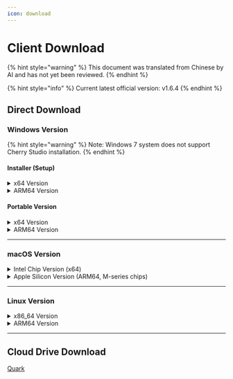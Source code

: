 ```yaml
---
icon: download
---
```

# Client Download


{% hint style="warning" %}
This document was translated from Chinese by AI and has not yet been reviewed.
{% endhint %}




{% hint style="info" %}
Current latest official version: v1.6.4
{% endhint %}

## Direct Download

### Windows Version

{% hint style="warning" %}
Note: Windows 7 system does not support Cherry Studio installation.
{% endhint %}

#### Installer (Setup)

<details>

<summary>x64 Version</summary>

Main Line:

【[Cherry Studio Official Website](https://cherry-ai.com/download)】 【[GitHub](https://github.com/CherryHQ/cherry-studio/releases/download/1.6.4/Cherry-Studio-v1.6.4-x64-setup.exe)】

Alternative Lines:

【[Line 1](https://download-cf.ocoolai.com/https://github.com/CherryHQ/cherry-studio/releases/download/1.6.4/Cherry-Studio-v1.6.4-x64-setup.exe)】 【[Line 2](https://download.ocoolai.com/https://github.com/CherryHQ/cherry-studio/releases/download/1.6.4/Cherry-Studio-v1.6.4-x64-setup.exe)】 【[Line 3](https://download.ocoolai.online/https://github.com/CherryHQ/cherry-studio/releases/download/1.6.4/Cherry-Studio-v1.6.4-x64-setup.exe)】

</details>

<details>

<summary>ARM64 Version</summary>

Main Line:

【[Cherry Studio Official Website](https://cherry-ai.com/download)】 【[GitHub](https://github.com/CherryHQ/cherry-studio/releases/download/1.6.4/Cherry-Studio-v1.6.4-arm64-setup.exe)】

Alternative Lines:

【[Line 1](https://download-cf.ocoolai.com/https://github.com/CherryHQ/cherry-studio/releases/download/1.6.4/Cherry-Studio-v1.6.4-arm64-setup.exe)】 【[Line 2](https://download.ocoolai.com/https://github.com/CherryHQ/cherry-studio/releases/download/1.6.4/Cherry-Studio-v1.6.4-arm64-setup.exe)】 【[Line 3](https://download.ocoolai.online/https://github.com/CherryHQ/cherry-studio/releases/download/1.6.4/Cherry-Studio-v1.6.4-arm64-setup.exe)】

</details>

#### Portable Version

<details>

<summary>x64 Version</summary>

Main Line:

【[Cherry Studio Official Website](https://cherry-ai.com/download)】 【[GitHub](https://github.com/CherryHQ/cherry-studio/releases/download/1.6.4/Cherry-Studio-v1.6.4-x64-portable.exe)】

Alternative Lines:

【[Line 1](https://download-cf.ocoolai.com/https://github.com/CherryHQ/cherry-studio/releases/download/1.6.4/Cherry-Studio-v1.6.4-x64-portable.exe)】 【[Line 2](https://download.ocoolai.com/https://github.com/CherryHQ/cherry-studio/releases/download/1.6.4/Cherry-Studio-v1.6.4-x64-portable.exe)】 【[Line 3](https://download.ocoolai.online/https://github.com/CherryHQ/cherry-studio/releases/download/1.6.4/Cherry-Studio-v1.6.4-x64-portable.exe)】

</details>

<details>

<summary>ARM64 Version</summary>

Main Line:

【[Cherry Studio Official Website](https://cherry-ai.com/download)】 【[GitHub](https://github.com/CherryHQ/cherry-studio/releases/download/1.6.4/Cherry-Studio-v1.6.4-arm64-portable.exe)】

Alternative Lines:

【[Line 1](https://download-cf.ocoolai.com/https://github.com/CherryHQ/cherry-studio/releases/download/1.6.4/Cherry-Studio-v1.6.4-arm64-portable.exe)】 【[Line 2](https://download.ocoolai.com/https://github.com/CherryHQ/cherry-studio/releases/download/1.6.4/Cherry-Studio-v1.6.4-arm64-portable.exe)】 【[Line 3](https://download.ocoolai.online/https://github.com/CherryHQ/cherry-studio/releases/download/1.6.4/Cherry-Studio-v1.6.4-arm64-portable.exe)】

</details>

***

### macOS Version

<details>

<summary>Intel Chip Version (x64)</summary>

Main Line:

【[Cherry Studio Official Website](https://cherry-ai.com/download)】 【[GitHub](https://github.com/CherryHQ/cherry-studio/releases/download/1.6.4/Cherry-Studio-v1.6.4-x64.dmg)】

Alternative Lines:

【[Line 1](https://download-cf.ocoolai.com/https://github.com/CherryHQ/cherry-studio/releases/download/1.6.4/Cherry-Studio-v1.6.4.dmg)】 【[Line 2](https://download.ocoolai.com/https://github.com/CherryHQ/cherry-studio/releases/download/1.6.4/Cherry-Studio-v1.6.4-x64.dmg)】 【[Line 3](https://download.ocoolai.online/https://github.com/CherryHQ/cherry-studio/releases/download/1.6.4/Cherry-Studio-v1.6.4-x64.dmg)】

</details>

<details>

<summary>Apple Silicon Version (ARM64, M-series chips)</summary>

Main Line:

【[Cherry Studio Official Website](https://cherry-ai.com/download)】 【[GitHub](https://github.com/CherryHQ/cherry-studio/releases/download/1.6.4/Cherry-Studio-v1.6.4-arm64.dmg)】

Alternative Lines:

【[Line 1](https://download-cf.ocoolai.com/https://github.com/CherryHQ/cherry-studio/releases/download/1.6.4/Cherry-Studio-v1.6.4-arm64.dmg)】 【[Line 2](https://download.ocoolai.com/https://github.com/CherryHQ/cherry-studio/releases/download/1.6.4/Cherry-Studio-v1.6.4-arm64.dmg)】 【[Line 3](https://download.ocoolai.online/https://github.com/CherryHQ/cherry-studio/releases/download/1.6.4/Cherry-Studio-v1.6.4-arm64.dmg)】

</details>

***

### Linux Version

<details>

<summary>x86_64 Version</summary>

Main Line:

【[Cherry Studio Official Website](https://cherry-ai.com/download)】 【[GitHub](https://github.com/CherryHQ/cherry-studio/releases/download/1.6.4/Cherry-Studio-v1.6.4-x86_64.AppImage)】

Alternative Lines:

【[Line 1](https://download-cf.ocoolai.com/https://github.com/CherryHQ/cherry-studio/releases/download/1.6.4/Cherry-Studio-v1.6.4-x86_64.AppImage)】 【[Line 2](https://download.ocoolai.com/https://github.com/CherryHQ/cherry-studio/releases/download/1.6.4/Cherry-Studio-v1.6.4-x86_64.AppImage)】 【[Line 3](https://download.ocoolai.online/https://github.com/CherryHQ/cherry-studio/releases/download/1.6.4/Cherry-Studio-v1.6.4-x86_64.AppImage)】

</details>

<details>

<summary>ARM64 Version</summary>

Main Line:

【[Cherry Studio Official Website](https://cherry-ai.com/download)】 【[GitHub](https://github.com/CherryHQ/cherry-studio/releases/download/1.6.4/Cherry-Studio-v1.6.4-arm64.AppImage)】

Alternative Lines:

【[Line 1](https://download-cf.ocoolai.com/https://github.com/CherryHQ/cherry-studio/releases/download/1.6.4/Cherry-Studio-v1.6.4-arm64.AppImage)】 【[Line 2](https://download.ocoolai.com/https://github.com/CherryHQ/cherry-studio/releases/download/1.6.4/Cherry-Studio-v1.6.4-arm64.AppImage)】 【[Line 3](https://download.ocoolai.online/https://github.com/CherryHQ/cherry-studio/releases/download/1.6.4/Cherry-Studio-v1.6.4-arm64-AppImage)】

</details>

***

## Cloud Drive Download

[Quark](https://pan.quark.cn/s/4044324d0ecd#/list/share)
